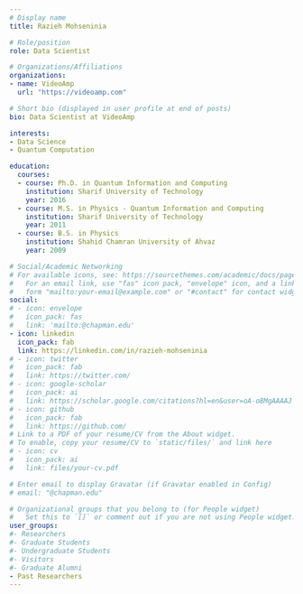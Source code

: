 ```yaml
---
# Display name
title: Razieh Mohseninia

# Role/position
role: Data Scientist

# Organizations/Affiliations
organizations:
- name: VideoAmp
  url: "https://videoamp.com"

# Short bio (displayed in user profile at end of posts)
bio: Data Scientist at VideoAmp

interests:
- Data Science
- Quantum Computation

education:
  courses:
  - course: Ph.D. in Quantum Information and Computing
    institution: Sharif University of Technology
    year: 2016
  - course: M.S. in Physics - Quantum Information and Computing
    institution: Sharif University of Technology
    year: 2011
  - course: B.S. in Physics
    institution: Shahid Chamran University of Ahvaz
    year: 2009

# Social/Academic Networking
# For available icons, see: https://sourcethemes.com/academic/docs/page-builder/#icons
#   For an email link, use "fas" icon pack, "envelope" icon, and a link in the
#   form "mailto:your-email@example.com" or "#contact" for contact widget.
social:
# - icon: envelope
#   icon_pack: fas
#   link: 'mailto:@chapman.edu'
- icon: linkedin
  icon_pack: fab
  link: https://linkedin.com/in/razieh-mohseninia
# - icon: twitter
#   icon_pack: fab
#   link: https://twitter.com/
# - icon: google-scholar
#   icon_pack: ai
#   link: https://scholar.google.com/citations?hl=en&user=oA-o8MgAAAAJ
# - icon: github
#   icon_pack: fab
#   link: https://github.com/
# Link to a PDF of your resume/CV from the About widget.
# To enable, copy your resume/CV to `static/files/` and link here 
# - icon: cv
#   icon_pack: ai
#   link: files/your-cv.pdf

# Enter email to display Gravatar (if Gravatar enabled in Config)
# email: "@chapman.edu"

# Organizational groups that you belong to (for People widget)
#   Set this to `[]` or comment out if you are not using People widget.
user_groups:
#- Researchers
#- Graduate Students
#- Undergraduate Students
#- Visitors
#- Graduate Alumni
- Past Researchers
---
```



